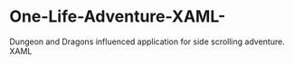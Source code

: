 # One-Life-Adventure-XAML-
Dungeon and Dragons influenced application for side scrolling adventure. XAML 
